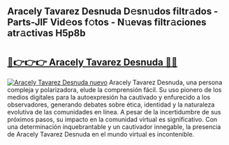 ## Aracely Tavarez Desnuda D𝚎sn𝚞dos filtr𝚊dos - Parts-JIF Vid𝚎os f𝚘tos - N𝚞evas filtr𝚊ciones atr𝚊ctivas H5p8b

# <h2><a href="http://mb9g7z3.tromn.icu/?c=Aracely+Tavarez+Desnuda">🔗👉👉👉 Aracely Tavarez Desnuda 🔗🔗</a></h2>

[![Aracely Tavarez Desnuda nuevo](https://i.imgur.com/pEAQMta.gif)](http://mb9g7z3.tromn.icu/?c=Aracely+Tavarez+Desnuda)
Aracely Tavarez Desnuda, una persona compleja y polarizadora, elude la comprensión fácil. Su uso pionero de los medios digitales para la autoexpresión ha cautivado y enfurecido a los observadores, generando debates sobre ética, identidad y la naturaleza evolutiva de las comunidades en línea. A pesar de la incertidumbre de sus próximos pasos, su impacto en la comunidad virtual es significativo. Con una determinación inquebrantable y un cautivador innegable, la presencia de Aracely Tavarez Desnuda en el mundo virtual es incontenible.
